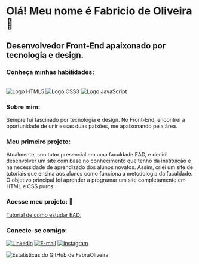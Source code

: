 # Olá! Meu nome é Fabricio de Oliveira 👋

## Desenvolvedor Front-End apaixonado por tecnologia e design.

### Conheça minhas habilidades:

<div style="display: inline_block"><br/>
 <img src="https://img.shields.io/badge/HTML5-E34F26?style=for-the-badge&logo=html5&logoColor=white" alt="Logo HTML5" />
 <img src="https://img.shields.io/badge/CSS3-1572B6?style=for-the-badge&logo=css3&logoColor=white" alt="Logo CSS3" />
 <img src="https://img.shields.io/badge/JavaScript-F7DF1E?style=for-the-badge&logo=javascript&logoColor=black" alt="Logo JavaScript" />
</div>

### Sobre mim:

Sempre fui fascinado por tecnologia e design. No Front-End, encontrei a oportunidade de unir essas duas paixões, me apaixonando pela área.

### Meu primeiro projeto:
Atualmente, sou tutor presencial em uma faculdade EAD, e decidi desenvolver um site com base no conhecimento que tenho da instituição e na necessidade de aprendizado dos alunos novatos. Assim, criei um site de tutoriais que ensina aos alunos como funciona a metodologia da faculdade. O objetivo principal foi aprender a programar um site completamente em HTML e CSS puros.

### Acesse meu projeto: 💙

[Tutorial de como estudar EAD:](https://fabraoliveira.github.io/guia-studeo/)

### Conecte-se comigo:

[![Linkedin](https://img.shields.io/badge/LinkedIn-0077B5?style=for-the-badge&logo=linkedin&logoColor=white)](https://www.linkedin.com/in/fabricio-de-oliveira-bimbi-516719223/)
[![E-mail](https://img.shields.io/badge/Microsoft_Outlook-0078D4?style=for-the-badge&logo=microsoft-outlook&logoColor=white)](https://outlook.live.com/mail/0/)
[![Instagram](https://img.shields.io/badge/Instagram-E4405F?style=for-the-badge&logo=instagram&logoColor=white)](https://www.instagram.com/fabra.oliveira/)

![Estatísticas do GitHub de FabraOliveira](https://github-readme-stats.vercel.app/api?username=FabraOliveira&show_icons=true&theme=dracula)
